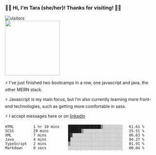 ### 👋🏾 Hi, I'm Tara (she/her)! Thanks for visiting! 👋🏾
![visitors](https://visitor-badge.glitch.me/badge?page_id=qualmless)
<BR>
<img height="180em" src="https://github-readme-stats.vercel.app/api?username=qualmless&show_icons=true&hide_border=true&&count_private=true&include_all_commits=true" />

⚡️ I've just finished two bootcamps in a row, one javascript and java, the other MERN stack. 

⚡️ Javascript is my main focus, but I’m also currently learning more front-end technologies, such as getting more comfortable in sass. 

⚡️ I accept messages here or on <a href="https://www.linkedin.com/in/tarajdunmore/">linkedin</a>

<!--START_SECTION:waka-->

```text
HTML         1 hr 10 mins    ███████████████▒░░░░░░░░░   61.61 %
SCSS         29 mins         ██████▒░░░░░░░░░░░░░░░░░░   25.51 %
XML          7 mins          █▓░░░░░░░░░░░░░░░░░░░░░░░   06.63 %
Java         4 mins          █░░░░░░░░░░░░░░░░░░░░░░░░   04.27 %
TypeScript   2 mins          ▒░░░░░░░░░░░░░░░░░░░░░░░░   01.91 %
Markdown     0 secs          ░░░░░░░░░░░░░░░░░░░░░░░░░   00.04 %
```

<!--END_SECTION:waka-->

<!--
**qualmless/qualmless** is a ✨ _special_ ✨ repository because its `README.md` (this file) appears on your GitHub profile.

Here are some ideas to get you started:
- 🔭 I’m currently working on ...
- 👯 I’m looking to collaborate on ...
- 🤔 I’m looking for help with ...
- 💬 Ask me about ...
- 📫 How to reach me: ...
- ⚡ Fun fact: ...
-->
